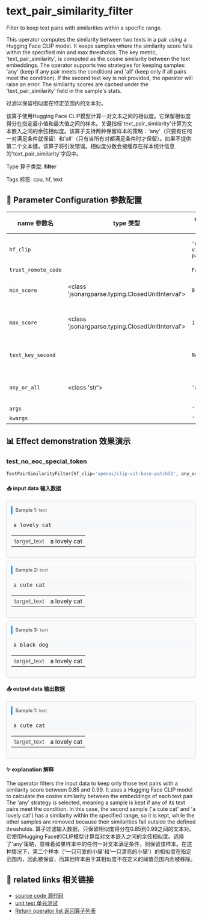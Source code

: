 # text_pair_similarity_filter

Filter to keep text pairs with similarities within a specific range.

This operator computes the similarity between two texts in a pair using a Hugging Face CLIP model. It keeps samples where the similarity score falls within the specified min and max thresholds. The key metric, 'text_pair_similarity', is computed as the cosine similarity between the text embeddings. The operator supports two strategies for keeping samples: 'any' (keep if any pair meets the condition) and 'all' (keep only if all pairs meet the condition). If the second text key is not provided, the operator will raise an error. The similarity scores are cached under the 'text_pair_similarity' field in the sample's stats.

过滤以保留相似度在特定范围内的文本对。

该算子使用Hugging Face CLIP模型计算一对文本之间的相似度。它保留相似度得分在指定最小值和最大值之间的样本。关键指标'text_pair_similarity'计算为文本嵌入之间的余弦相似度。该算子支持两种保留样本的策略：'any'（只要有任何一对满足条件就保留）和'all'（只有当所有对都满足条件时才保留）。如果不提供第二个文本键，该算子将引发错误。相似度分数会被缓存在样本统计信息的'text_pair_similarity'字段中。

Type 算子类型: **filter**

Tags 标签: cpu, hf, text

## 🔧 Parameter Configuration 参数配置
| name 参数名 | type 类型 | default 默认值 | desc 说明 |
|--------|------|--------|------|
| `hf_clip` |  | `'openai/clip-vit-base-patch32'` | clip model name on huggingface to compute |
| `trust_remote_code` |  | `False` |  |
| `min_score` | <class 'jsonargparse.typing.ClosedUnitInterval'> | `0.1` | The min similarity to keep samples. |
| `max_score` | <class 'jsonargparse.typing.ClosedUnitInterval'> | `1.0` | The max similarity to keep samples. |
| `text_key_second` |  | `None` | used to store the other sentence |
| `any_or_all` | <class 'str'> | `'any'` | keep this sample with 'any' or 'all' strategy of |
| `args` |  | `''` | extra args |
| `kwargs` |  | `''` | extra args |

## 📊 Effect demonstration 效果演示
### test_no_eoc_special_token
```python
TextPairSimilarityFilter(hf_clip='openai/clip-vit-base-patch32', any_or_all='any', min_score=0.85, max_score=0.99, text_key_second='target_text')
```

#### 📥 input data 输入数据
<div class="sample-card" style="border:1px solid #ddd; padding:12px; margin:8px 0; border-radius:6px; background:#fafafa; box-shadow:0 1px 3px rgba(0,0,0,0.1);"><div class="sample-header" style="background:#f8f9fa; padding:4px 8px; margin-bottom:6px; border-radius:3px; font-size:0.9em; color:#666; border-left:3px solid #007acc;"><strong>Sample 1:</strong> text</div><pre style="padding:6px; background:#f6f8fa; border-radius:4px; overflow-x:auto; white-space:pre; word-wrap:normal;">a lovely cat</pre><div class='meta' style='margin-top:6px;'><table style='border-collapse:collapse; margin-top:6px;'><tr><td style='padding:4px 8px; color:#555; white-space:nowrap;'>target_text</td><td style='padding:4px 8px;'>a lovely cat</td></tr></table></div></div><div class="sample-card" style="border:1px solid #ddd; padding:12px; margin:8px 0; border-radius:6px; background:#fafafa; box-shadow:0 1px 3px rgba(0,0,0,0.1);"><div class="sample-header" style="background:#f8f9fa; padding:4px 8px; margin-bottom:6px; border-radius:3px; font-size:0.9em; color:#666; border-left:3px solid #007acc;"><strong>Sample 2:</strong> text</div><pre style="padding:6px; background:#f6f8fa; border-radius:4px; overflow-x:auto; white-space:pre; word-wrap:normal;">a cute cat</pre><div class='meta' style='margin-top:6px;'><table style='border-collapse:collapse; margin-top:6px;'><tr><td style='padding:4px 8px; color:#555; white-space:nowrap;'>target_text</td><td style='padding:4px 8px;'>a lovely cat</td></tr></table></div></div><div class="sample-card" style="border:1px solid #ddd; padding:12px; margin:8px 0; border-radius:6px; background:#fafafa; box-shadow:0 1px 3px rgba(0,0,0,0.1);"><div class="sample-header" style="background:#f8f9fa; padding:4px 8px; margin-bottom:6px; border-radius:3px; font-size:0.9em; color:#666; border-left:3px solid #007acc;"><strong>Sample 3:</strong> text</div><pre style="padding:6px; background:#f6f8fa; border-radius:4px; overflow-x:auto; white-space:pre; word-wrap:normal;">a black dog</pre><div class='meta' style='margin-top:6px;'><table style='border-collapse:collapse; margin-top:6px;'><tr><td style='padding:4px 8px; color:#555; white-space:nowrap;'>target_text</td><td style='padding:4px 8px;'>a lovely cat</td></tr></table></div></div>

#### 📤 output data 输出数据
<div class="sample-card" style="border:1px solid #ddd; padding:12px; margin:8px 0; border-radius:6px; background:#fafafa; box-shadow:0 1px 3px rgba(0,0,0,0.1);"><div class="sample-header" style="background:#f8f9fa; padding:4px 8px; margin-bottom:6px; border-radius:3px; font-size:0.9em; color:#666; border-left:3px solid #007acc;"><strong>Sample 1:</strong> text</div><pre style="padding:6px; background:#f6f8fa; border-radius:4px; overflow-x:auto; white-space:pre; word-wrap:normal;">a cute cat</pre><div class='meta' style='margin-top:6px;'><table style='border-collapse:collapse; margin-top:6px;'><tr><td style='padding:4px 8px; color:#555; white-space:nowrap;'>target_text</td><td style='padding:4px 8px;'>a lovely cat</td></tr></table></div></div>

#### ✨ explanation 解释
The operator filters the input data to keep only those text pairs with a similarity score between 0.85 and 0.99. It uses a Hugging Face CLIP model to calculate the cosine similarity between the embeddings of each text pair. The 'any' strategy is selected, meaning a sample is kept if any of its text pairs meet the condition. In this case, the second sample ('a cute cat' and 'a lovely cat') has a similarity within the specified range, so it is kept, while the other samples are removed because their similarities fall outside the defined thresholds.
算子过滤输入数据，只保留相似度得分在0.85到0.99之间的文本对。它使用Hugging Face的CLIP模型计算每对文本嵌入之间的余弦相似度。选择了'any'策略，意味着如果样本中的任何一对文本满足条件，则保留该样本。在这种情况下，第二个样本（'一只可爱的小猫'和'一只漂亮的小猫'）的相似度在指定范围内，因此被保留，而其他样本由于其相似度不在定义的阈值范围内而被移除。


## 🔗 related links 相关链接
- [source code 源代码](../../../data_juicer/ops/filter/text_pair_similarity_filter.py)
- [unit test 单元测试](../../../tests/ops/filter/test_text_pair_similarity_filter.py)
- [Return operator list 返回算子列表](../../Operators.md)